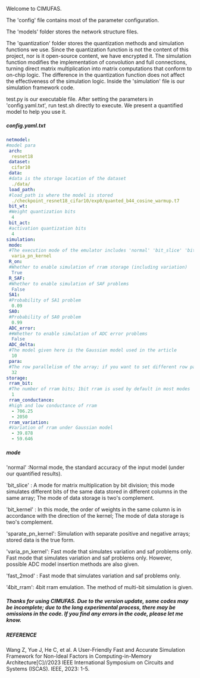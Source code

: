 Welcome to CIMUFAS.

The 'config' file contains most of the parameter configuration.

The 'models' folder stores the network structure files.

The 'quantization' folder stores the quantization methods and simulation functions we use. Since the quantization function is not the content of this project, nor is it open-source content, we have encrypted it. The simulation function modifies the implementation of convolution and full connections, turning direct matrix multiplication into matrix computations that conform to on-chip logic. The difference in the quantization function does not affect the effectiveness of the simulation logic. Inside the 'simulation' file is our simulation framework code.

test.py is our executable file. After setting the parameters in 'config.yaml.txt', run test.sh directly to execute. We present a quantified model to help you use it.

##### config.yaml.txt

````yaml
netmodel:
#model para
 arch:
  resnet18
 dataset:
  cifar10
 data:
 #data is the storage location of the dataset
  ./data/
 load_path:
 #load_path is where the model is stored
  ./checkpoint_resnet18_cifar10/exp0/quanted_b44_cosine_warmup.t7
 bit_wt:
 #Weight quantization bits
  4
 bit_act:
 #activation quantization bits
  4
simulation:
 mode:
 #The execution mode of the emulator includes 'normal' 'bit_slice' 'bit_kernel' 'sparate_pn_kernel' 'varia_pn_kernel' 'fast_2mod' '4bit_rram'.
  varia_pn_kernel
 R_on:
 #Whether to enable simulation of rram storage (including variation)
  True
 R_SAF:
 #Whether to enable simulation of SAF problems
  False
 SA1:
 #Probability of SA1 problem
  0.09
 SA0:
 #Probability of SA0 problem
  0.99
 ADC_error:
 ##Whether to enable simulation of ADC error problems
  False
 ADC_delta:
 #The model given here is the Gaussian model used in the article
  10
 para:
 #The row parallelism of the array; if you want to set different row parallelisms for different layers, you need to change the input to an array, and determine the id of each layer in simulation.
  32
storage:
 rram_bit:
 #The number of rram bits; 1bit rram is used by default in most modes
  1
 rram_conductance:
 #high and low conductance of rram
  - 706.25
  - 2050
 rram_variation:
 #Variation of rram under Gaussian model
  - 39.878
  - 59.646
````

##### mode

'normal' :Normal mode, the standard accuracy of the input model (under our quantified results).

'bit_slice' : A mode for matrix multiplication by bit division; this mode simulates different bits of the same data stored in different columns in the same array; The mode of data storage is two's complement.

'bit_kernel' : In this mode, the order of weights in the same column is in accordance with the direction of the kernel; The mode of data storage is two's complement.

'sparate_pn_kernel': Simulation with separate positive and negative arrays; stored data is the true form.

 'varia_pn_kernel': Fast mode that simulates variation and saf problems only. Fast mode that simulates variation and saf problems only. However, possible ADC model insertion methods are also given.

 'fast_2mod' : Fast mode that simulates variation and saf problems only.

'4bit_rram': 4bit rram emulation. The method of multi-bit simulation is given.

##### Thanks for using CIMUFAS. Due to the version update, some codes may be incomplete; due to the long experimental process, there may be omissions in the code. If you find any errors in the code, please let me know.

##### REFERENCE

Wang Z, Yue J, He C, et al. A User-Friendly Fast and Accurate Simulation Framework for Non-Ideal Factors in Computing-in-Memory Architecture[C]//2023 IEEE International Symposium on Circuits and Systems (ISCAS). IEEE, 2023: 1-5.
